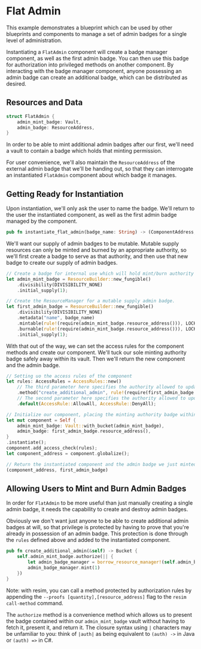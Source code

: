 # Flat Admin
This example demonstrates a blueprint which can be used by other blueprints and components to manage a set of admin badges for a single level of administration.

Instantiating a `FlatAdmin` component will create a badge manager component, as well as the first admin badge.  You can then use this badge for authorization into privileged methods on another component.  By interacting with the badge manager component, anyone possessing an admin badge can create an additional badge, which can be distributed as desired.

## Resources and Data
```rust
struct FlatAdmin {
    admin_mint_badge: Vault,
    admin_badge: ResourceAddress,
}
```

In order to be able to mint additional admin badges after our first, we'll need a vault to contain a badge which holds that minting permission.

For user convenience, we'll also maintain the `ResourceAddress` of the external admin badge that we'll be handing out, so that they can interrogate an instantiated `FlatAdmin` component about which badge it manages.

## Getting Ready for Instantiation
Upon instantiation, we'll only ask the user to name the badge.  We'll return to the user the instantiated component, as well as the first admin badge managed by the component.

```rust
pub fn instantiate_flat_admin(badge_name: String) -> (ComponentAddress, Bucket) {
```

We'll want our supply of admin badges to be mutable.  Mutable supply resources can only be minted and burned by an appropriate authority, so we'll first create a badge to serve as that authority, and then use that new badge to create our supply of admin badges.

```rust
// Create a badge for internal use which will hold mint/burn authority for the admin badge we will soon create
let admin_mint_badge = ResourceBuilder::new_fungible()
    .divisibility(DIVISIBILITY_NONE)
    .initial_supply(1);

// Create the ResourceManager for a mutable supply admin badge.
let first_admin_badge = ResourceBuilder::new_fungible()
    .divisibility(DIVISIBILITY_NONE)
    .metadata("name", badge_name)
    .mintable(rule!(require(admin_mint_badge.resource_address())), LOCKED)
    .burnable(rule!(require(admin_mint_badge.resource_address())), LOCKED)
    .initial_supply(1);
```

With that out of the way, we can set the access rules for the component methods and create our component.  We'll tuck our sole minting authority badge safely away within its vault.  Then we'll return the new component and the admin badge.

```rust
// Setting uo the access rules of the component
let rules: AccessRules = AccessRules::new()
    // The third parameter here specifies the authority allowed to update the rule.
    .method("create_additional_admin", rule!(require(first_admin_badge.resource_address())), LOCKED)
    // The second parameter here specifies the authority allowed to update the rule.
    .default(AccessRule::AllowAll, AccessRule::DenyAll); 

// Initialize our component, placing the minting authority badge within its vault, where it will remain forever
let mut component = Self {
    admin_mint_badge: Vault::with_bucket(admin_mint_badge),
    admin_badge: first_admin_badge.resource_address(),
}
.instantiate();
component.add_access_check(rules);
let component_address = component.globalize();

// Return the instantiated component and the admin badge we just minted
(component_address, first_admin_badge)
```

## Allowing Users to Mint and Burn Admin Badges
In order for `FlatAdmin` to be more useful than just manually creating a single admin badge, it needs the capability to create and destroy admin badges.

Obviously we don't want just anyone to be able to create additional admin badges at will, so that privilege is protected by having to prove that you're already in possession of an admin badge. This protection is done through the `rules` defined above and added to the instantiated component.

```rust
pub fn create_additional_admin(&self) -> Bucket {
    self.admin_mint_badge.authorize(|| {
        let admin_badge_manager = borrow_resource_manager!(self.admin_badge);
        admin_badge_manager.mint(1)
    })
}
```

Note: with resim, you can call a method protected by authorization rules by appending the `--proofs [quantity],[resource_address]` flag to the `resim call-method` command.

The `authorize` method is a convenience method which allows us to present the badge contained within our `admin_mint_badge` vault without having to fetch it, present it, and return it.  The closure syntax using `|` characters may be unfamiliar to you: think of `|auth|` as being equivalent to `(auth) ->` in Java or `(auth) =>` in C#.
